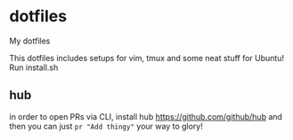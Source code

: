 # dotfiles
My dotfiles

This dotfiles includes setups for vim, tmux and some neat stuff for Ubuntu!
Run install.sh

## hub
in order to open PRs via CLI, install hub https://github.com/github/hub and then you can just `pr "Add thingy"` your way to glory!
